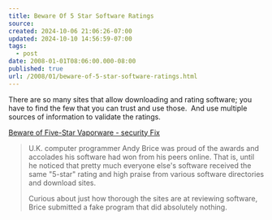 ```yaml
---
title: Beware Of 5 Star Software Ratings
source: 
created: 2024-10-06 21:06:26-07:00
updated: 2024-10-10 14:56:59-07:00
tags:
  - post
date: 2008-01-01T08:06:00.000-08:00
published: true
url: /2008/01/beware-of-5-star-software-ratings.html
---
```



There are so many sites that allow downloading and rating software; you have to find the few that you can trust and use those.  And use multiple sources of information to validate the ratings.   
  
[Beware of Five-Star Vaporware - security Fix](https://blog.washingtonpost.com/securityfix/2007/08/beware_of_fivestar_vaporware.html)  

> U.K. computer programmer Andy Brice was proud of the awards and accolades his software had won from his peers online. That is, until he noticed that pretty much everyone else's software received the same "5-star" rating and high praise from various software directories and download sites.  
>   
> Curious about just how thorough the sites are at reviewing software, Brice submitted a fake program that did absolutely nothing.